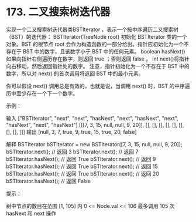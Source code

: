 # 173. 二叉搜索树迭代器
  实现一个二叉搜索树迭代器类BSTIterator ，表示一个按中序遍历二叉搜索树（BST）的迭代器：
  BSTIterator(TreeNode root) 初始化 BSTIterator 类的一个对象。BST 的根节点 root 会作为构造函数的一部分给出。指针应初始化为一个不存在于 BST 中的数字，且该数字小于 BST 中的任何元素。
  boolean hasNext() 如果向指针右侧遍历存在数字，则返回 true ；否则返回 false 。
  int next()将指针向右移动，然后返回指针处的数字。
  注意，指针初始化为一个不存在于 BST 中的数字，所以对 next() 的首次调用将返回 BST 中的最小元素。
  
  你可以假设 next() 调用总是有效的，也就是说，当调用 next() 时，BST 的中序遍历中至少存在一个下一个数字。
  
   
  
  示例：
  
  
  输入
  ["BSTIterator", "next", "next", "hasNext", "next", "hasNext", "next", "hasNext", "next", "hasNext"]
  [[[7, 3, 15, null, null, 9, 20]], [], [], [], [], [], [], [], [], []]
  输出
  [null, 3, 7, true, 9, true, 15, true, 20, false]
  
  解释
  BSTIterator bSTIterator = new BSTIterator([7, 3, 15, null, null, 9, 20]);
  bSTIterator.next();    // 返回 3
  bSTIterator.next();    // 返回 7
  bSTIterator.hasNext(); // 返回 True
  bSTIterator.next();    // 返回 9
  bSTIterator.hasNext(); // 返回 True
  bSTIterator.next();    // 返回 15
  bSTIterator.hasNext(); // 返回 True
  bSTIterator.next();    // 返回 20
  bSTIterator.hasNext(); // 返回 False
   
  
  提示：
  
  树中节点的数目在范围 [1, 105] 内
  0 <= Node.val <= 106
  最多调用 105 次 hasNext 和 next 操作